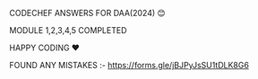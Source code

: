 CODECHEF ANSWERS FOR DAA(2024) 😊

MODULE 1,2,3,4,5 COMPLETED

HAPPY CODING ❤️

FOUND ANY MISTAKES :-
https://forms.gle/jBJPyJsSU1tDLK8G6


